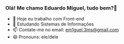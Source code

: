 ### Olá! Me chamo Eduardo Miguel, tudo bem?👋


- 🔭 Hoje eu trabalho com Front-end
- 🌱 Estudando Sistemas de Informações
- 📫 Contate-me no email: em1guel.3ms@gmail.com 
- 😄 Pronouns: ele/dele







